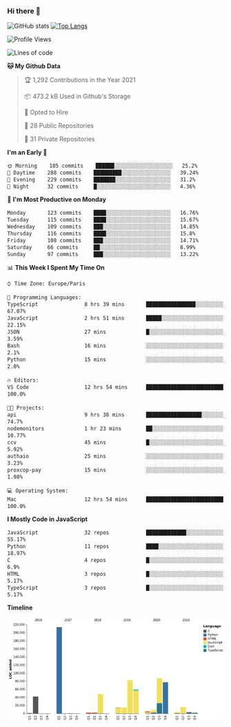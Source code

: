 ### Hi there 👋


![GitHub stats](https://github-readme-stats.vercel.app/api?username=eastkap&theme=dark&show_icons=true&count_private=true)
[![Top Langs](https://github-readme-stats.vercel.app/api/top-langs/?username=eastkap&layout=compact)](https://github.com/anuraghazra/github-readme-stats)



<!--START_SECTION:waka-->
![Profile Views](http://img.shields.io/badge/Profile%20Views-0-blue)

![Lines of code](https://img.shields.io/badge/From%20Hello%20World%20I%27ve%20Written-686842%20lines%20of%20code-blue)

**🐱 My Github Data** 

> 🏆 1,292 Contributions in the Year 2021
 > 
> 📦 473.2 kB Used in Github's Storage 
 > 
> 💼 Opted to Hire
 > 
> 📜 28 Public Repositories 
 > 
> 🔑 31 Private Repositories  
 > 
**I'm an Early 🐤** 

```text
🌞 Morning    185 commits    ██████░░░░░░░░░░░░░░░░░░░   25.2% 
🌆 Daytime    288 commits    █████████░░░░░░░░░░░░░░░░   39.24% 
🌃 Evening    229 commits    ███████░░░░░░░░░░░░░░░░░░   31.2% 
🌙 Night      32 commits     █░░░░░░░░░░░░░░░░░░░░░░░░   4.36%

```
📅 **I'm Most Productive on Monday** 

```text
Monday       123 commits    ████░░░░░░░░░░░░░░░░░░░░░   16.76% 
Tuesday      115 commits    ████░░░░░░░░░░░░░░░░░░░░░   15.67% 
Wednesday    109 commits    ███░░░░░░░░░░░░░░░░░░░░░░   14.85% 
Thursday     116 commits    ████░░░░░░░░░░░░░░░░░░░░░   15.8% 
Friday       108 commits    ███░░░░░░░░░░░░░░░░░░░░░░   14.71% 
Saturday     66 commits     ██░░░░░░░░░░░░░░░░░░░░░░░   8.99% 
Sunday       97 commits     ███░░░░░░░░░░░░░░░░░░░░░░   13.22%

```


📊 **This Week I Spent My Time On** 

```text
⌚︎ Time Zone: Europe/Paris

💬 Programming Languages: 
TypeScript               8 hrs 39 mins       ████████████████░░░░░░░░░   67.07% 
JavaScript               2 hrs 51 mins       █████░░░░░░░░░░░░░░░░░░░░   22.15% 
JSON                     27 mins             █░░░░░░░░░░░░░░░░░░░░░░░░   3.59% 
Bash                     16 mins             ░░░░░░░░░░░░░░░░░░░░░░░░░   2.1% 
Python                   15 mins             ░░░░░░░░░░░░░░░░░░░░░░░░░   2.0%

🔥 Editors: 
VS Code                  12 hrs 54 mins      █████████████████████████   100.0%

🐱‍💻 Projects: 
api                      9 hrs 38 mins       ██████████████████░░░░░░░   74.7% 
nodemonitors             1 hr 23 mins        ██░░░░░░░░░░░░░░░░░░░░░░░   10.77% 
ccv                      45 mins             █░░░░░░░░░░░░░░░░░░░░░░░░   5.92% 
authaio                  25 mins             ░░░░░░░░░░░░░░░░░░░░░░░░░   3.23% 
proxcop-pay              15 mins             ░░░░░░░░░░░░░░░░░░░░░░░░░   1.98%

💻 Operating System: 
Mac                      12 hrs 54 mins      █████████████████████████   100.0%

```

**I Mostly Code in JavaScript** 

```text
JavaScript               32 repos            █████████████░░░░░░░░░░░░   55.17% 
Python                   11 repos            ████░░░░░░░░░░░░░░░░░░░░░   18.97% 
C                        4 repos             █░░░░░░░░░░░░░░░░░░░░░░░░   6.9% 
HTML                     3 repos             █░░░░░░░░░░░░░░░░░░░░░░░░   5.17% 
TypeScript               3 repos             █░░░░░░░░░░░░░░░░░░░░░░░░   5.17%

```


**Timeline**

![Chart not found](https://raw.githubusercontent.com/Eastkap/Eastkap/main/charts/bar_graph.png) 


<!--END_SECTION:waka-->

<!--
**Eastkap/eastkap** is a ✨ _special_ ✨ repository because its `README.md` (this file) appears on your GitHub profile.

Here are some ideas to get you started:

- 🔭 I’m currently working on ...
- 🌱 I’m currently learning ...
- 👯 I’m looking to collaborate on ...
- 🤔 I’m looking for help with ...
- 💬 Ask me about ...
- 📫 How to reach me: ...
- 😄 Pronouns: ...
- ⚡ Fun fact: ...
-->
